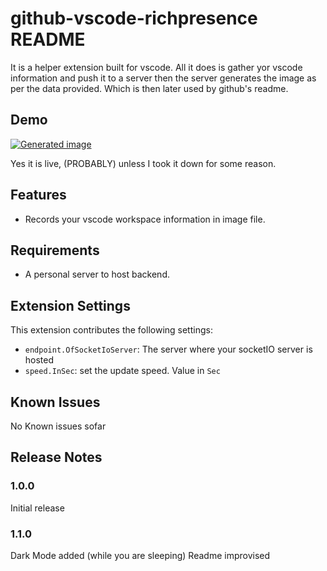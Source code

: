 # github-vscode-richpresence README

It is a helper extension built for vscode. All it does is gather yor vscode information and push it to a server then the server generates the image as per the data provided. Which is then later used by github's readme.

## Demo

[![Generated image](http://54.175.170.144:9998/img.jpeg)](https://github.com/rubenkharel/rubenkharel)

Yes it is live, (PROBABLY) unless I took it down for some reason. 


## Features

- Records your vscode workspace information in image file. 

## Requirements

- A personal server to host backend.

## Extension Settings

This extension contributes the following settings:

* `endpoint.OfSocketIoServer`: The server where your socketIO server is hosted
* `speed.InSec`: set the update speed. Value in `Sec`

## Known Issues

No Known issues sofar

## Release Notes

### 1.0.0

Initial release

### 1.1.0

Dark Mode added (while you are sleeping)
Readme improvised
